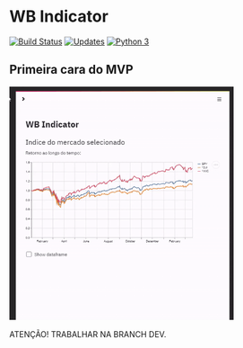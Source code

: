 # WB Indicator

[![Build Status](https://travis-ci.com/cafe-com-analytics/wb_indicator.svg?token=9kCYYAnnKcgZbp4Byjjy&branch=main)](https://travis-ci.com/cafe-com-analytics/wb_indicator)
[![Updates](https://pyup.io/repos/github/cafe-com-analytics/wb_indicator/shield.svg)](https://pyup.io/repos/github/cafe-com-analytics/wb_indicator/)
[![Python 3](https://pyup.io/repos/github/cafe-com-analytics/wb_indicator/python-3-shield.svg)](https://pyup.io/repos/github/cafe-com-analytics/wb_indicator/)

## Primeira cara do MVP

<img
    src='./report/figures/cara_mvp_20210322.gif'
    alt='Gráfico de retorno ao longo do tempo de indicadores do mercado brasileiro e americano'
    width='400'
/>

ATENÇÃO! TRABALHAR NA BRANCH DEV.
